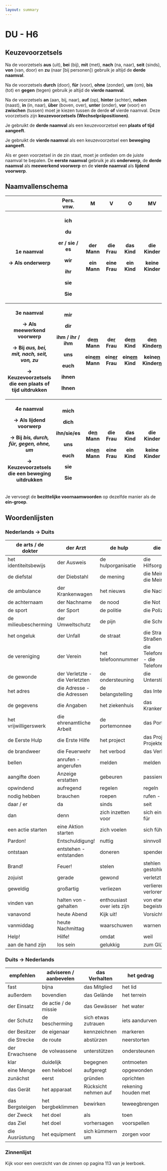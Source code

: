 ```yaml
---
layout: summary
---
```


# DU - H6

## Keuzevoorzetsels

Na de voorzetsels **aus** (uit), **bei** (bij), **mit** (met), **nach** (na, naar), **seit** (sinds), **von** (van, door) en **zu** (naar \[bij personen\]) gebruik je altijd de **derde naamval**.

Na de voorzetsels **durch** (door), **für** (voor), **ohne** (zonder), **um** (om), **bis** (tot) en **gegen** (tegen) gebruik je altijd de **vierde naamval**.

Na de voorzetsels **an** (aan, bij, naar), **auf** (op), **hinter** (achter), **neben** (naast), **in** (in, naar), **über** (boven, over), **unter** (onder), **vor** (voor) en **zwischen** (tussen) moet je kiezen tussen de derde **of** vierde naamval. Deze voorzetsels zijn **keuzevoorzetsels (Wechselpräpositionen)**.

Je gebruikt de **derde naamval** als een keuzevoorzetsel een **plaats of tijd aangeeft**.

Je gebruikt de **vierde naamval** als een keuzevoorzetsel een **beweging aangeeft**.

Als er geen voorzetsel in de zin staat, moet je ontleden om de juiste naamval te bepalen. De **eerste naamval** gebruik je als **onderwerp**, de **derde naamval** als **meewerkend voorwerp** en de **vierde naamval** als **lijdend voorwerp**.

## Naamvallenschema

<table>
<colgroup>
<col style="width: 25%" />
<col style="width: 16%" />
<col style="width: 14%" />
<col style="width: 12%" />
<col style="width: 13%" />
<col style="width: 17%" />
</colgroup>
<thead>
<tr>
<th></th>
<th style="text-align: center;"><strong>Pers. vnw.</strong></th>
<th style="text-align: center;"><strong>M</strong></th>
<th style="text-align: center;"><strong>V</strong></th>
<th style="text-align: center;"><strong>O</strong></th>
<th style="text-align: center;"><strong>MV</strong></th>
</tr>
<tr>
<th><p><strong>1e naamval</strong></p>
<p>→ Als onderwerp</p></th>
<th style="text-align: center;"><p>ich</p>
<p>du</p>
<p>er / sie / es</p>
<p>wir</p>
<p>ihr</p>
<p>sie</p>
<p>Sie</p></th>
<th style="text-align: center;"><p><strong>der</strong> Mann</p>
<p><strong>ein</strong> Mann</p></th>
<th style="text-align: center;"><p><strong>die</strong> Frau</p>
<p><strong>eine</strong> Frau</p></th>
<th style="text-align: center;"><p><strong>das</strong> Kind</p>
<p><strong>ein</strong> Kind</p></th>
<th style="text-align: center;"><p><strong>die</strong> Kinder</p>
<p><strong>keine</strong> Kinder</p></th>
</tr>
<tr>
<th><p><strong>3e naamval</strong></p>
<p>→ Als <strong>meewerkend voorwerp</strong></p>
<p>→ Bij <em><strong>aus, bei, mit, nach, seit, von, zu</strong></em></p>
<p>→ <strong>Keuzevoorzetsels</strong> die een <strong>plaats of tijd</strong> uitdrukken</p></th>
<th style="text-align: center;"><p>mir</p>
<p>dir</p>
<p>ihm / ihr / ihm</p>
<p>uns</p>
<p>euch</p>
<p>ihnen</p>
<p>Ihnen</p></th>
<th style="text-align: center;"><p><strong>de<u>m</u></strong> Mann</p>
<p><strong>ein<u>em</u></strong> Mann</p></th>
<th style="text-align: center;"><p><strong>de<u>r</u></strong> Frau</p>
<p><strong>ein<u>er</u></strong> Frau</p></th>
<th style="text-align: center;"><p><strong>de<u>m</u></strong> Kind</p>
<p><strong>ein<u>em</u></strong> Kind</p></th>
<th style="text-align: center;"><p><strong>de<u>n</u></strong> Kinder<u>n</u></p>
<p><strong>keine<u>n</u></strong> Kinder<u>n</u></p></th>
</tr>
<tr>
<th><p><strong>4e naamval</strong></p>
<p>→ Als <strong>lijdend voorwerp</strong></p>
<p>→ Bij <em><strong>bis, durch, für, gegen, ohne, um</strong></em></p>
<p>→ <strong>Keuzevoorzetsels</strong> die een <strong>beweging</strong> uitdrukken</p></th>
<th style="text-align: center;"><p>mich</p>
<p>dich</p>
<p>ihn/sie/es</p>
<p>uns</p>
<p>euch</p>
<p>sie</p>
<p>Sie</p></th>
<th style="text-align: center;"><p><strong>de<u>n</u></strong> Mann</p>
<p><strong>ein<u>en</u></strong> Mann</p></th>
<th style="text-align: center;"><p><strong>die</strong> Frau</p>
<p><strong>eine</strong> Frau</p></th>
<th style="text-align: center;"><p><strong>das</strong> Kind</p>
<p><strong>ein</strong> Kind</p></th>
<th style="text-align: center;"><p><strong>die</strong> Kinder</p>
<p><strong>keine</strong> Kinder</p></th>
</tr>
</thead>
<tbody>
</tbody>
</table>

Je vervoegt de **bezittelijke voornaamwoorden** op dezelfde manier als de **ein-groep**.

## Woordenlijsten

### Nederlands → Duits

| de arts / de dokter | der Arzt | de hulp | die Hilfe |
|----|----|----|----|
| het identiteitsbewijs | der Ausweis | de hulporganisatie | die Hilfsorganisation |
| de diefstal | der Diebstahl | de mening | die Meinung - die Meinungen |
| de ambulance | der Krankenwagen | het nieuws | die Nachrichten |
| de achternaam | der Nachname | de nood | die Not |
| de sport | der Sport | de politie | die Polizei |
| de milieubescherming | der Umweltschutz | de pijn | die Schmerzen |
| het ongeluk | der Unfall | de straat | die Straße - die Straßen |
| de vereniging | der Verein | het telefoonnummer | die Telefonnummer - die Telefonnummern |
| de gewonde | der Verletzte - die Verletzten | de ondersteuning | die Unterstützung |
| het adres | die Adresse - die Adressen | de belangstelling | das Interesse |
| de gegevens | die Angaben | het ziekenhuis | das Krankenhaus |
| het vrijwilligerswerk | die ehrenamtliche Arbeit | de portemonnee | das Portmonee |
| de Eerste Hulp | die Erste Hilfe | het project | das Projekt - die Projekte |
| de brandweer | die Feuerwehr | het verbod | das Verbot |
| bellen | anrufen - angerufen | melden | melden |
| aangifte doen | Anzeige erstatten | gebeuren | passieren |
| opwindend | aufregend | regelen | regeln |
| nodig hebben | brauchen | roepen | rufen - gerufen |
| daar / er | da | sinds | seit |
| dan | denn | zich inzetten voor | sich einsetzen für |
| een actie starten | eine Aktion starten | zich voelen | sich fühlen |
| Pardon! | Entschuldigung! | nuttig | sinnvoll |
| ontstaan | entstehen - entstanden | doneren | spenden |
| Brand! | Feuer! | stelen | stehlen - gestohlen |
| zojuist | gerade | gewond | verletzt |
| geweldig | großartig | verliezen | verlieren - verloren |
| vinden van | halten von - gehalten | enthousiast over iets zijn | von etwas begeistert sein |
| vanavond | heute Abend | Kijk uit! | Vorsicht! |
| vanmiddag | heute Nachmittag | waarschuwen | warnen |
| Help! | Hilfe! | omdat | weil |
| aan de hand zijn | los sein | gelukkig | zum Glück |

### Duits → Nederlands

| empfehlen | adviseren / aanbevelen | das Verhalten | het gedrag |
|----|----|----|----|
| fast | bijna | das Mitglied | het lid |
| außerdem | bovendien | das Gelände | het terrein |
| der Einsatz | de actie / de missie | das Gewässer | het water |
| der Schutz | de bescherming | sich etwas zutrauen | iets aandurven |
| der Besitzer | de eigenaar | kennzeichnen | markeren |
| die Strecke | de route | abstürzen | neerstorten |
| der Erwachsene | de volwassene | unterstützen | ondersteunen |
| klar | duidelijk | begegnen | ontmoeten |
| eine Menge | een heleboel | aufgeregt | opgewonden |
| zunächst | eerst | gründen | oprichten |
| das Gerät | het apparaat | Rücksicht nehmen auf | rekening houden met |
| das Bergsteigen | het bergbeklimmen | bewirken | teweegbrengen |
| der Zweck | het doel | als | toen |
| das Ziel | het doel | vorhersagen | voorspellen |
| die Ausrüstung | het equipment | sich kümmern um | zorgen voor |

### Zinnenlijst

Kijk voor een overzicht van de zinnen op pagina 113 van je leerboek.
